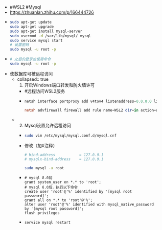 - #WSL2 #Mysql
- https://zhuanlan.zhihu.com/p/166444726
- ```bash
  sudo apt-get update
  sudo apt-get upgrade
  sudo apt-get install mysql-server
  sudo usermod -d /var/lib/mysql/ mysql
  sudo service mysql start
  # 设置密码
  sudo mysql -u root -p
  ```
- ```bash
  # 之后的登录也使用命令
  sudo mysql -u root -p
  ```
- 使数据库可被远程访问
	- collapsed:: true
	  1. 开启Windows端口转发和防火墙许可
		- #远程访问WSL2服务
		- ```powershell
		  netsh interface portproxy add v4tov4 listenaddress=0.0.0.0 listenport=13306 connectaddress=172.22.62.142 connectport=3306
		  
		  netsh advfirewall firewall add rule name=WSL2 dir=in action=allow protocol=TCP localport=13306
		  ```
	- 2. Mysql设置允许远程访问
		- ```bash
		  sudo vim /etc/mysql/mysql.conf.d/mysql.cnf
		  ```
		- 修改（加#注释）
		  ```bash
		  # bind-address           = 127.0.0.1
		  # mysqlx-bind-address    = 127.0.0.1
		  ```
		  ```bash
		  sudo mysql -u root
		  ```
		- ```mysql
		  # mysql 8.0前
		  grant system_user on *.* to 'root';
		  # mysql 8.0后，执行以下命令
		  create user 'root'@'%' identified by '[mysql root password]';
		  grant all on *.* to 'root'@'%';
		  alter user 'root'@'%' identified with mysql_native_password by '[mysql root password]';
		  flush privileges
		  ```
		- ```bash
		  service mysql restart
		  ```